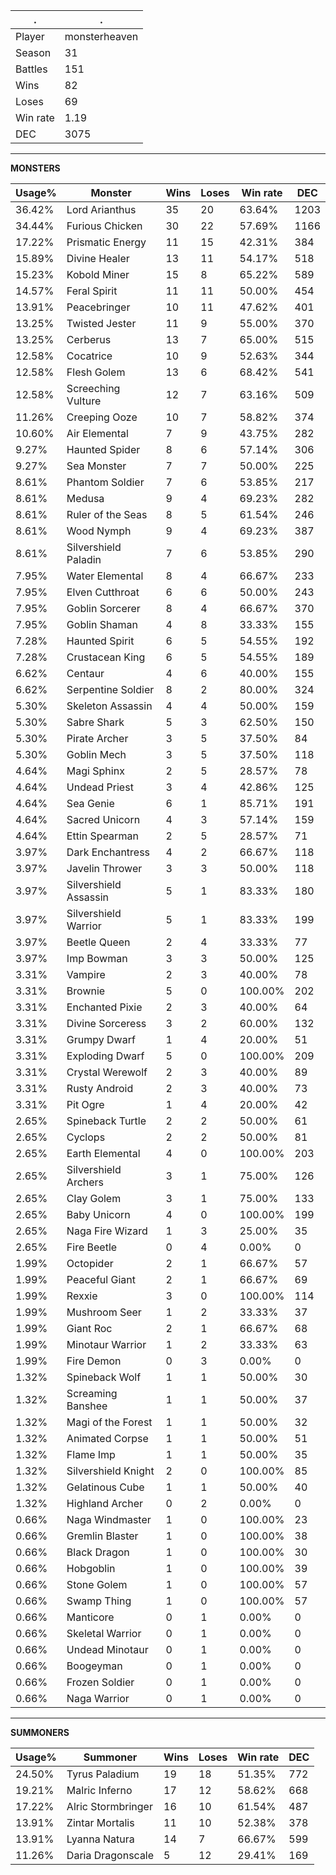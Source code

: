 .|.
|-|-
Player|monsterheaven
Season|31
Battles|151
Wins|82
Loses|69
Win rate|1.19
DEC|3075

---
**MONSTERS**

Usage%|Monster|Wins|Loses|Win rate|DEC|
-|-|-|-|-|-|
36.42%|Lord Arianthus|35|20|63.64%|1203|
34.44%|Furious Chicken|30|22|57.69%|1166|
17.22%|Prismatic Energy|11|15|42.31%|384|
15.89%|Divine Healer|13|11|54.17%|518|
15.23%|Kobold Miner|15|8|65.22%|589|
14.57%|Feral Spirit|11|11|50.00%|454|
13.91%|Peacebringer|10|11|47.62%|401|
13.25%|Twisted Jester|11|9|55.00%|370|
13.25%|Cerberus|13|7|65.00%|515|
12.58%|Cocatrice|10|9|52.63%|344|
12.58%|Flesh Golem|13|6|68.42%|541|
12.58%|Screeching Vulture|12|7|63.16%|509|
11.26%|Creeping Ooze|10|7|58.82%|374|
10.60%|Air Elemental|7|9|43.75%|282|
9.27%|Haunted Spider|8|6|57.14%|306|
9.27%|Sea Monster|7|7|50.00%|225|
8.61%|Phantom Soldier|7|6|53.85%|217|
8.61%|Medusa|9|4|69.23%|282|
8.61%|Ruler of the Seas|8|5|61.54%|246|
8.61%|Wood Nymph|9|4|69.23%|387|
8.61%|Silvershield Paladin|7|6|53.85%|290|
7.95%|Water Elemental|8|4|66.67%|233|
7.95%|Elven Cutthroat|6|6|50.00%|243|
7.95%|Goblin Sorcerer|8|4|66.67%|370|
7.95%|Goblin Shaman|4|8|33.33%|155|
7.28%|Haunted Spirit|6|5|54.55%|192|
7.28%|Crustacean King|6|5|54.55%|189|
6.62%|Centaur|4|6|40.00%|155|
6.62%|Serpentine Soldier|8|2|80.00%|324|
5.30%|Skeleton Assassin|4|4|50.00%|159|
5.30%|Sabre Shark|5|3|62.50%|150|
5.30%|Pirate Archer|3|5|37.50%|84|
5.30%|Goblin Mech|3|5|37.50%|118|
4.64%|Magi Sphinx|2|5|28.57%|78|
4.64%|Undead Priest|3|4|42.86%|125|
4.64%|Sea Genie|6|1|85.71%|191|
4.64%|Sacred Unicorn|4|3|57.14%|159|
4.64%|Ettin Spearman|2|5|28.57%|71|
3.97%|Dark Enchantress|4|2|66.67%|118|
3.97%|Javelin Thrower|3|3|50.00%|118|
3.97%|Silvershield Assassin|5|1|83.33%|180|
3.97%|Silvershield Warrior|5|1|83.33%|199|
3.97%|Beetle Queen|2|4|33.33%|77|
3.97%|Imp Bowman|3|3|50.00%|125|
3.31%|Vampire|2|3|40.00%|78|
3.31%|Brownie|5|0|100.00%|202|
3.31%|Enchanted Pixie|2|3|40.00%|64|
3.31%|Divine Sorceress|3|2|60.00%|132|
3.31%|Grumpy Dwarf|1|4|20.00%|51|
3.31%|Exploding Dwarf|5|0|100.00%|209|
3.31%|Crystal Werewolf|2|3|40.00%|89|
3.31%|Rusty Android|2|3|40.00%|73|
3.31%|Pit Ogre|1|4|20.00%|42|
2.65%|Spineback Turtle|2|2|50.00%|61|
2.65%|Cyclops|2|2|50.00%|81|
2.65%|Earth Elemental|4|0|100.00%|203|
2.65%|Silvershield Archers|3|1|75.00%|126|
2.65%|Clay Golem|3|1|75.00%|133|
2.65%|Baby Unicorn|4|0|100.00%|199|
2.65%|Naga Fire Wizard|1|3|25.00%|35|
2.65%|Fire Beetle|0|4|0.00%|0|
1.99%|Octopider|2|1|66.67%|57|
1.99%|Peaceful Giant|2|1|66.67%|69|
1.99%|Rexxie|3|0|100.00%|114|
1.99%|Mushroom Seer|1|2|33.33%|37|
1.99%|Giant Roc|2|1|66.67%|68|
1.99%|Minotaur Warrior|1|2|33.33%|63|
1.99%|Fire Demon|0|3|0.00%|0|
1.32%|Spineback Wolf|1|1|50.00%|30|
1.32%|Screaming Banshee|1|1|50.00%|37|
1.32%|Magi of the Forest|1|1|50.00%|32|
1.32%|Animated Corpse|1|1|50.00%|51|
1.32%|Flame Imp|1|1|50.00%|35|
1.32%|Silvershield Knight|2|0|100.00%|85|
1.32%|Gelatinous Cube|1|1|50.00%|40|
1.32%|Highland Archer|0|2|0.00%|0|
0.66%|Naga Windmaster|1|0|100.00%|23|
0.66%|Gremlin Blaster|1|0|100.00%|38|
0.66%|Black Dragon|1|0|100.00%|30|
0.66%|Hobgoblin|1|0|100.00%|39|
0.66%|Stone Golem|1|0|100.00%|57|
0.66%|Swamp Thing|1|0|100.00%|57|
0.66%|Manticore|0|1|0.00%|0|
0.66%|Skeletal Warrior|0|1|0.00%|0|
0.66%|Undead Minotaur|0|1|0.00%|0|
0.66%|Boogeyman|0|1|0.00%|0|
0.66%|Frozen Soldier|0|1|0.00%|0|
0.66%|Naga Warrior|0|1|0.00%|0|

---
**SUMMONERS**

Usage%|Summoner|Wins|Loses|Win rate|DEC|
-|-|-|-|-|-|
24.50%|Tyrus Paladium|19|18|51.35%|772|
19.21%|Malric Inferno|17|12|58.62%|668|
17.22%|Alric Stormbringer|16|10|61.54%|487|
13.91%|Zintar Mortalis|11|10|52.38%|378|
13.91%|Lyanna Natura|14|7|66.67%|599|
11.26%|Daria Dragonscale|5|12|29.41%|169|
